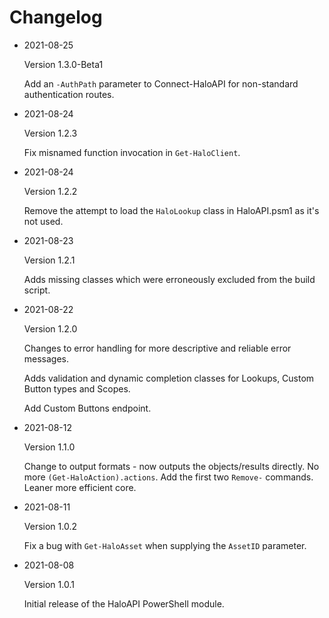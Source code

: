 # Changelog

* 2021-08-25

  Version 1.3.0-Beta1

  Add an `-AuthPath` parameter to Connect-HaloAPI for non-standard authentication routes.

* 2021-08-24

  Version 1.2.3

  Fix misnamed function invocation in `Get-HaloClient`.

* 2021-08-24

  Version 1.2.2

  Remove the attempt to load the `HaloLookup` class in HaloAPI.psm1 as it's not used.

* 2021-08-23

  Version 1.2.1

  Adds missing classes which were erroneously excluded from the build script.

* 2021-08-22

  Version 1.2.0
  
  Changes to error handling for more descriptive and reliable error messages.
  
  Adds validation and dynamic completion classes for Lookups, Custom Button types and Scopes.

  Add Custom Buttons endpoint.

* 2021-08-12

  Version 1.1.0
  
  Change to output formats - now outputs the objects/results directly. No more `(Get-HaloAction).actions`. Add the first two `Remove-` commands. Leaner more efficient core.

* 2021-08-11

  Version 1.0.2
  
  Fix a bug with `Get-HaloAsset` when supplying the `AssetID` parameter.

* 2021-08-08
  
  Version 1.0.1
  
  Initial release of the HaloAPI PowerShell module.
  